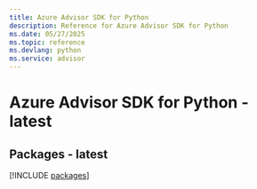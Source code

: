 ```yaml
---
title: Azure Advisor SDK for Python
description: Reference for Azure Advisor SDK for Python
ms.date: 05/27/2025
ms.topic: reference
ms.devlang: python
ms.service: advisor
---
```

# Azure Advisor SDK for Python - latest
## Packages - latest
[!INCLUDE [packages](advisor-index.md)]